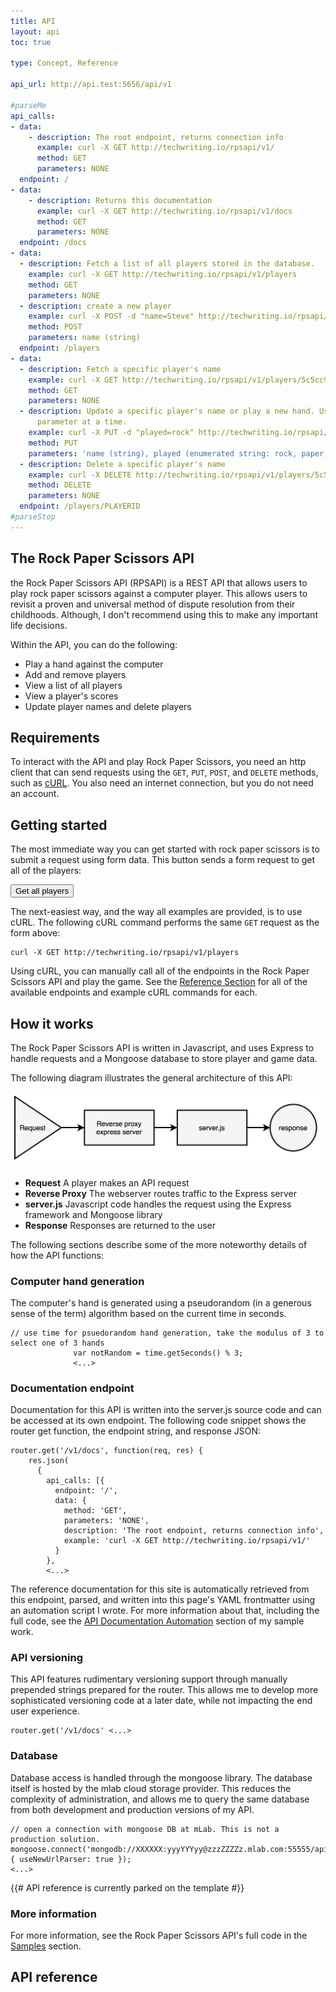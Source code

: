 ```yaml
---
title: API
layout: api
toc: true

type: Concept, Reference

api_url: http://api.test:5656/api/v1

#parseMe
api_calls:
- data:
    - description: The root endpoint, returns connection info
      example: curl -X GET http://techwriting.io/rpsapi/v1/
      method: GET
      parameters: NONE
  endpoint: /
- data:
    - description: Returns this documentation
      example: curl -X GET http://techwriting.io/rpsapi/v1/docs
      method: GET
      parameters: NONE
  endpoint: /docs
- data:
  - description: Fetch a list of all players stored in the database.
    example: curl -X GET http://techwriting.io/rpsapi/v1/players
    method: GET
    parameters: NONE
  - description: create a new player
    example: curl -X POST -d "name=Steve" http://techwriting.io/rpsapi/v1/players
    method: POST
    parameters: name (string)
  endpoint: /players
- data:
  - description: Fetch a specific player's name
    example: curl -X GET http://techwriting.io/rpsapi/v1/players/5c5cc956608ab82cb789da6b
    method: GET
    parameters: NONE
  - description: Update a specific player's name or play a new hand. Use only one
      parameter at a time.
    example: curl -X PUT -d "played=rock" http://techwriting.io/rpsapi/v1/players/5c5cc956608ab82cb789da6b
    method: PUT
    parameters: 'name (string), played (enumerated string: rock, paper, scissors)'
  - description: Delete a specific player's name
    example: curl -X DELETE http://techwriting.io/rpsapi/v1/players/5c5cc956608ab82cb789da6b
    method: DELETE
    parameters: NONE
  endpoint: /players/PLAYERID
#parseStop
---
```


## The Rock Paper Scissors API

the Rock Paper Scissors API (RPSAPI) is a REST API that allows users to play rock paper scissors against a computer player. This allows users to revisit a proven and universal method of dispute resolution from their childhoods. Although, I don't recommend using this to make any important life decisions.

Within the API, you can do the following:

* Play a hand against the computer
* Add and remove players
* View a list of all players
* View a player's scores
* Update player names and delete players

## Requirements

To interact with the API and play Rock Paper Scissors, you need an http client that can send requests using the `GET`, `PUT`, `POST`, and `DELETE` methods, such as [cURL](https://curl.haxx.se). You also need an internet connection, but you do not need an account.

## Getting started

The most immediate way you can get started with rock paper scissors is to submit a request using form data. This button sends a form request to get all of the players:

<form class="getPlayers" action="http://techwriting.io/rpsapi/v1/players/" method="get">
  <input class="getPlayersButton" type="submit" name="submit" value="Get all players"/>
</form>

The next-easiest way, and the way all examples are provided, is to use cURL. The following cURL command performs the same `GET` request as the form above:

    curl -X GET http://techwriting.io/rpsapi/v1/players

Using cURL, you can manually call all of the endpoints in the Rock Paper Scissors API and play the game. See the [Reference Section](#api-reference) for all of the available endpoints and example cURL commands for each.

## How it works

The Rock Paper Scissors API is written in Javascript, and uses Express to handle requests and a Mongoose database to store player and game data.

The following diagram illustrates the general architecture of this API:

![Diagram showing API traffic flow](/assets/img/traffic.png)

* **Request** A player makes an API request
* **Reverse Proxy** The webserver routes traffic to the Express server
* **server.js** Javascript code handles the request using the Express framework and Mongoose library
* **Response** Responses are returned to the user

The following sections describe some of the more noteworthy details of how the API functions:

### Computer hand generation

The computer's hand is generated using a pseudorandom (in a generous sense of the term) algorithm based on the current time in seconds.

```
// use time for psuedorandom hand generation, take the modulus of 3 to select one of 3 hands
              var notRandom = time.getSeconds() % 3;
              <...>
```

### Documentation endpoint

Documentation for this API is written into the server.js source code and can be accessed at its own endpoint. The following code snippet shows the router get function, the endpoint string, and response JSON:

```
router.get('/v1/docs', function(req, res) {
    res.json(
      {
        api_calls: [{
          endpoint: '/',
          data: {
            method: 'GET',
            parameters: 'NONE',
            description: 'The root endpoint, returns connection info',
            example: 'curl -X GET http://techwriting.io/rpsapi/v1/'
          }
        },
        <...>
```

The reference documentation for this site is automatically retrieved from this endpoint, parsed, and written into this page's YAML frontmatter using an automation script I wrote. For more information about that, including the full code, see the [API Documentation Automation](/sample-works/api-documentation-automation) section of my sample work.

### API versioning

This API features rudimentary versioning support through manually prepended strings prepared for the router. This allows me to develop more sophisticated versioning code at a later date, while not impacting the end user experience.

```
router.get('/v1/docs' <...>
```

### Database

Database access is handled through the mongoose library. The database itself is hosted by the mlab cloud storage provider. This reduces the complexity of administration, and allows me to query the same database from both development and production versions of my API.

```
// open a connection with mongoose DB at mLab. This is not a production solution.
mongoose.connect('mongodb://XXXXXX:yyyYYYyy@zzzZZZZz.mlab.com:55555/api', { useNewUrlParser: true });
<...>
```

{{# API reference is currently parked on the template #}}

### More information

For more information, see the Rock Paper Scissors API's full code in the [Samples](/sample-works/rock-paper-scissors-api) section.

## API reference